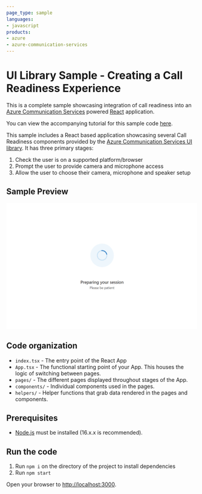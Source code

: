 ```yaml
---
page_type: sample
languages:
- javascript
products:
- azure
- azure-communication-services
---
```


# UI Library Sample - Creating a Call Readiness Experience

This is a complete sample showcasing integration of call readiness into an [Azure Communication Services][docs-root] powered [React] application.

You can view the accompanying tutorial for this sample code [here](https://learn.microsoft.com/en-us/azure/communication-services/tutorials/call-readiness/call-readiness-overview).

This sample includes a React based application showcasing several Call Readiness components provided by the [Azure Communication Services UI library][docs-ui-library]. It has three primary stages:

1. Check the user is on a supported platform/browser
2. Prompt the user to provide camera and microphone access
3. Allow the user to choose their camera, microphone and speaker setup

[docs-root]: https://docs.microsoft.com/en-us/azure/communication-services/
[docs-ui-library]: https://azure.github.io/communication-ui-library/
[React]: https://reactjs.org/

## Sample Preview

![Gif showing sample running end to end](./example-user-flow.gif)

## Code organization

* `index.tsx` - The entry point of the React App
* `App.tsx` - The functional starting point of your App. This houses the logic of switching between pages.
* `pages/` - The different pages displayed throughout stages of the App.
* `components/` - Individual components used in the pages.
* `helpers/` - Helper functions that grab data rendered in the pages and components.

## Prerequisites

* [Node.js](https://nodejs.org/en/) must be installed (16.x.x is recommended).

## Run the code

1. Run `npm i` on the directory of the project to install dependencies
1. Run `npm start`

Open your browser to <http://localhost:3000>.
